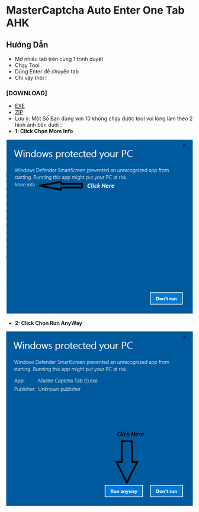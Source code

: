 # MasterCaptcha Auto Enter One Tab AHK
## Hướng Dẫn
- Mở nhiều tab trên cùng 1 trình duyệt
- Chạy Tool
- Dùng Enter để chuyển tab
- Chỉ vậy thôi !
### [DOWNLOAD]
- [EXE](https://raw.githubusercontent.com/MasterMindVN/MasterCaptchaAutoEnterOneTabAHK/master/Release/Master%20Captcha%20Tab.exe)
- [ZIP](https://raw.githubusercontent.com/MasterMindVN/MasterCaptchaAutoEnterOneTabAHK/master/Release/Master%20Captcha%20Tab.zip) 
- Lưu ý: Một Số Bạn dùng win 10 không chạy được tool vui lòng làm theo 2 hình ảnh bên dưới :
- **1: Click Chọn More Info**

![a](https://raw.githubusercontent.com/IoT-VN/MasterCaptchaAutoEnterOneTabAHK/master/HelpWin10/a.png)
- **2: Click Chọn Run AnyWay**

![b](https://raw.githubusercontent.com/IoT-VN/MasterCaptchaAutoEnterOneTabAHK/master/HelpWin10/b.png)
